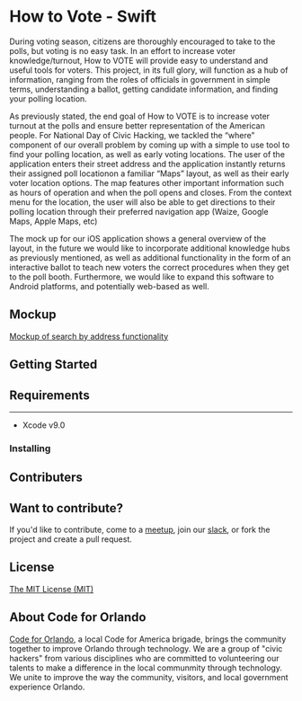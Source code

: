 # How to Vote - Swift

During voting season, citizens are thoroughly encouraged to take to the polls, but voting is no easy task. In an effort to increase voter knowledge/turnout, How to VOTE will provide easy to understand and useful tools for voters. This project, in its full glory, will function as a hub of information, ranging from the roles of officials in government in simple terms, understanding a ballot, getting candidate information, and finding your polling location. 

As previously stated, the end goal of How to VOTE is to increase voter turnout at the polls and ensure better representation of the American people. For National Day of Civic Hacking, we tackled the “where” component of our overall problem by coming up with a simple to use tool to find your polling location, as well as early voting locations. The user of the application enters their street address and the application instantly returns their assigned poll locationon a familiar “Maps” layout, as well as their early voter location options. The map features other important information such as hours of operation and when the poll opens and closes. From the context menu for the location, the user will also be able to get directions to their polling location through their preferred navigation app (Waize, Google Maps, Apple Maps, etc)

The mock up for our iOS application shows a general overview of the layout, in the future we would like to incorporate additional knowledge hubs as previously mentioned, as well as additional functionality in the form of an interactive ballot to teach new voters the correct procedures when they get to the poll booth. Furthermore, we would like to expand this software to Android platforms, and potentially web-based as well.

## Mockup
[Mockup of search by address functionality](https://invis.io/5FNH80JHZYK)

## Getting Started

## Requirements
------
- Xcode v9.0

### Installing


## Contributers


## Want to contribute?
If you'd like to contribute, come to a [meetup](https://www.meetup.com/Code-For-Orlando/), join our [slack](codefororlando.slack.com), or fork the project and create a pull request.

## License
[The MIT License (MIT)](LICENSE)

## About Code for Orlando
[Code for Orlando](http://www.codefororlando.com/), a local Code for America brigade, brings the community together to improve Orlando through technology.  We are a group of "civic hackers" from various disciplines who are committed to volunteering our talents to make a difference in the local communmity through technology.  We unite to improve the way the community, visitors, and local government experience Orlando.


